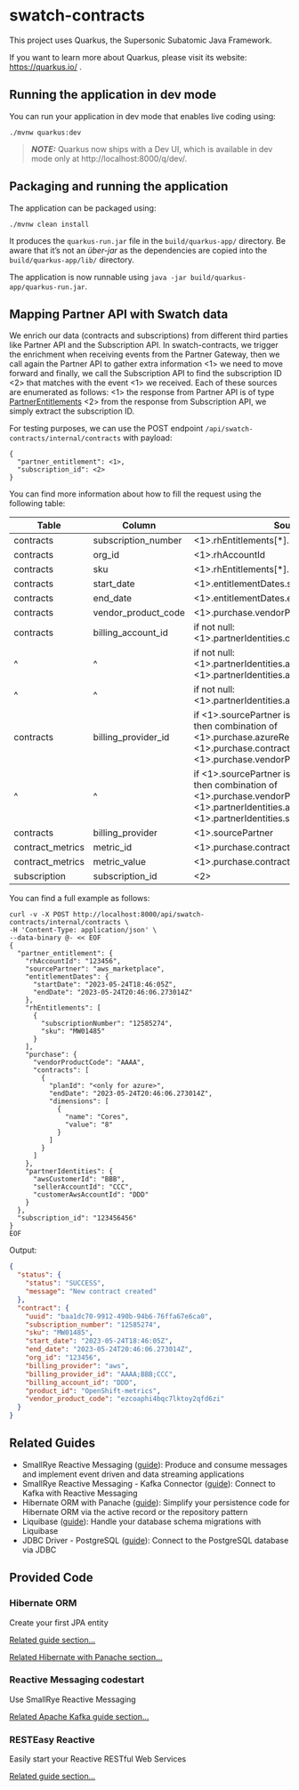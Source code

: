 # swatch-contracts

This project uses Quarkus, the Supersonic Subatomic Java Framework.

If you want to learn more about Quarkus, please visit its website: https://quarkus.io/ .

## Running the application in dev mode

You can run your application in dev mode that enables live coding using:

```shell script
./mvnw quarkus:dev
```

> **_NOTE:_**  Quarkus now ships with a Dev UI, which is available in dev mode only
> at http://localhost:8000/q/dev/.

## Packaging and running the application

The application can be packaged using:

```shell script
./mvnw clean install
```

It produces the `quarkus-run.jar` file in the `build/quarkus-app/` directory.
Be aware that it’s not an _über-jar_ as the dependencies are copied into
the `build/quarkus-app/lib/` directory.

The application is now runnable using `java -jar build/quarkus-app/quarkus-run.jar`.

## Mapping Partner API with Swatch data

We enrich our data (contracts and subscriptions) from different third parties like Partner API and the Subscription API. 
In swatch-contracts, we trigger the enrichment when receiving events from the Partner Gateway, then 
we call again the Partner API to gather extra information <1> we need to move forward and 
finally, we call the Subscription API to find the subscription ID <2> that matches with the event <1> we received. 
Each of these sources are enumerated as follows:
<1> the response from Partner API is of type [PartnerEntitlements](https://github.com/RedHatInsights/rhsm-subscriptions/blob/5bce20986bb3c1b2750502db63efc694461cce57/clients/rh-partner-gateway-client/rh-partner-gateway-api-spec.yaml#L41)
<2> from the response from Subscription API, we simply extract the subscription ID. 

For testing purposes, we can use the POST endpoint `/api/swatch-contracts/internal/contracts` with payload:

```
{
  "partner_entitlement": <1>,
  "subscription_id": <2>
}
```

You can find more information about how to fill the request using the following table:

| Table            | Column               | Source                                                                                                                                                                          |
|------------------|----------------------|---------------------------------------------------------------------------------------------------------------------------------------------------------------------------------| 
| contracts        | subscription_number  | <1>.rhEntitlements[*].subscriptionNumber                                                                                                                                        |
| contracts        | org_id               | <1>.rhAccountId                                                                                                                                                                 |
| contracts        | sku                  | <1>.rhEntitlements[*].sku                                                                                                                                                       |
| contracts        | start_date           | <1>.entitlementDates.startDate                                                                                                                                                  |
| contracts        | end_date             | <1>.entitlementDates.endDate                                                                                                                                                    |
| contracts        | vendor_product_code  | <1>.purchase.vendorProductCode                                                                                                                                                  |
| contracts        | billing_account_id   | if not null: <1>.partnerIdentities.customerAwsAccountId                                                                                                                         |
| ^                | ^                    | if not null: <1>.partnerIdentities.azureTenantId,<1>.partnerIdentities.azureSubscriptionId                                                                                      |
| ^                | ^                    | if not null: <1>.partnerIdentities.azureTenantId                                                                                                                                |
| contracts        | billing_provider_id  | if <1>.sourcePartner is "azure_marketplace", <br>then combination of <1>.purchase.azureResourceId,<1>.purchase.contracts[*].planId and <1>.purchase.vendorProductCode           |
| ^                | ^                    | if <1>.sourcePartner is "aws_marketplace", <br>then combination of <1>.purchase.vendorProductCode,<1>.partnerIdentities.awsCustomerId and <1>.partnerIdentities.sellerAccountId |
| contracts        | billing_provider     | <1>.sourcePartner                                                                                                                                                               |
| contract_metrics | metric_id            | <1>.purchase.contracts[*].dimensions[*].name                                                                                                                                    |
| contract_metrics | metric_value         | <1>.purchase.contracts[*].dimensions[*].value                                                                                                                                   |
| subscription     | subscription_id      | <2>                                                                                                                                                                             |

You can find a full example as follows:

```
curl -v -X POST http://localhost:8000/api/swatch-contracts/internal/contracts \
-H 'Content-Type: application/json' \
--data-binary @- << EOF
{
  "partner_entitlement": {
    "rhAccountId": "123456",
    "sourcePartner": "aws_marketplace",
    "entitlementDates": {
      "startDate": "2023-05-24T18:46:05Z",
      "endDate": "2023-05-24T20:46:06.273014Z"
    },
    "rhEntitlements": [
      {
        "subscriptionNumber": "12585274",
        "sku": "MW01485"
      }
    ],
    "purchase": {
      "vendorProductCode": "AAAA",
      "contracts": [
        {
          "planId": "<only for azure>",
          "endDate": "2023-05-24T20:46:06.273014Z",
          "dimensions": [
            {
              "name": "Cores",
              "value": "8"
            }
          ]
        }
      ]
    },
    "partnerIdentities": {
      "awsCustomerId": "BBB",
      "sellerAccountId": "CCC",
      "customerAwsAccountId": "DDD"
    }
  },
  "subscription_id": "123456456"
}
EOF
```

Output:
```json
{
  "status": {
    "status": "SUCCESS",
    "message": "New contract created"
  },
  "contract": {
    "uuid": "baa1dc70-9912-490b-94b6-76ffa67e6ca0",
    "subscription_number": "12585274",
    "sku": "MW01485",
    "start_date": "2023-05-24T18:46:05Z",
    "end_date": "2023-05-24T20:46:06.273014Z",
    "org_id": "123456",
    "billing_provider": "aws",
    "billing_provider_id": "AAAA;BBB;CCC",
    "billing_account_id": "DDD",
    "product_id": "OpenShift-metrics",
    "vendor_product_code": "ezcoaphi4bqc7lktoy2qfd6zi"
  }
}
```

## Related Guides

- SmallRye Reactive Messaging ([guide](https://quarkus.io/guides/reactive-messaging)): Produce and
  consume messages and implement event driven and data streaming applications
- SmallRye Reactive Messaging - Kafka
  Connector ([guide](https://quarkus.io/guides/kafka-reactive-getting-started)): Connect to Kafka
  with Reactive Messaging
- Hibernate ORM with Panache ([guide](https://quarkus.io/guides/hibernate-orm-panache)): Simplify
  your persistence code for Hibernate ORM via the active record or the repository pattern
- Liquibase ([guide](https://quarkus.io/guides/liquibase)): Handle your database schema migrations
  with Liquibase
- JDBC Driver - PostgreSQL ([guide](https://quarkus.io/guides/datasource)): Connect to the
  PostgreSQL database via JDBC

## Provided Code

### Hibernate ORM

Create your first JPA entity

[Related guide section...](https://quarkus.io/guides/hibernate-orm)

[Related Hibernate with Panache section...](https://quarkus.io/guides/hibernate-orm-panache)

### Reactive Messaging codestart

Use SmallRye Reactive Messaging

[Related Apache Kafka guide section...](https://quarkus.io/guides/kafka-reactive-getting-started)

### RESTEasy Reactive

Easily start your Reactive RESTful Web Services

[Related guide section...](https://quarkus.io/guides/getting-started-reactive#reactive-jax-rs-resources)
